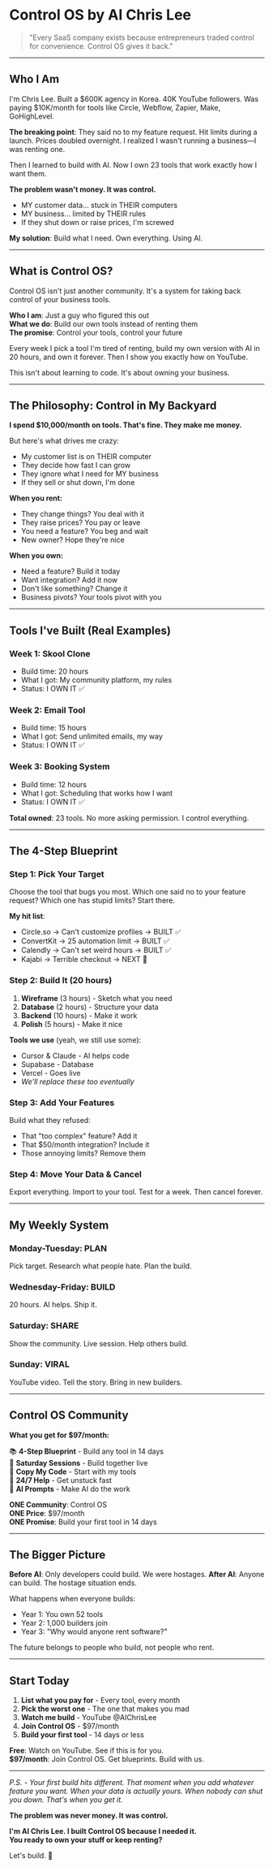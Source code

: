 # Control OS by AI Chris Lee

> "Every SaaS company exists because entrepreneurs traded control for convenience. Control OS gives it back."

---

## Who I Am

I'm Chris Lee. Built a $600K agency in Korea. 40K YouTube followers. Was paying $10K/month for tools like Circle, Webflow, Zapier, Make, GoHighLevel.

**The breaking point**: They said no to my feature request. Hit limits during a launch. Prices doubled overnight. I realized I wasn't running a business—I was renting one.

Then I learned to build with AI. Now I own 23 tools that work exactly how I want them.

**The problem wasn't money. It was control.**
- MY customer data... stuck in THEIR computers
- MY business... limited by THEIR rules  
- If they shut down or raise prices, I'm screwed

**My solution**: Build what I need. Own everything. Using AI.

---

## What is Control OS?

Control OS isn't just another community. It's a system for taking back control of your business tools.

**Who I am**: Just a guy who figured this out  
**What we do**: Build our own tools instead of renting them  
**The promise**: Control your tools, control your future

Every week I pick a tool I'm tired of renting, build my own version with AI in 20 hours, and own it forever. Then I show you exactly how on YouTube.

This isn't about learning to code. It's about owning your business.

---

## The Philosophy: Control in My Backyard

**I spend $10,000/month on tools. That's fine. They make me money.**

But here's what drives me crazy:
- My customer list is on THEIR computer
- They decide how fast I can grow
- They ignore what I need for MY business
- If they sell or shut down, I'm done

**When you rent:**
- They change things? You deal with it
- They raise prices? You pay or leave
- You need a feature? You beg and wait
- New owner? Hope they're nice

**When you own:**
- Need a feature? Build it today
- Want integration? Add it now
- Don't like something? Change it
- Business pivots? Your tools pivot with you

---

## Tools I've Built (Real Examples)

### Week 1: Skool Clone
- Build time: 20 hours
- What I got: My community platform, my rules
- Status: I OWN IT ✅

### Week 2: Email Tool
- Build time: 15 hours
- What I got: Send unlimited emails, my way
- Status: I OWN IT ✅

### Week 3: Booking System
- Build time: 12 hours
- What I got: Scheduling that works how I want
- Status: I OWN IT ✅

**Total owned**: 23 tools. No more asking permission. I control everything.

---

## The 4-Step Blueprint

### Step 1: Pick Your Target
Choose the tool that bugs you most. Which one said no to your feature request? Which one has stupid limits? Start there.

**My hit list**:
- Circle.so → Can't customize profiles → BUILT ✅
- ConvertKit → 25 automation limit → BUILT ✅
- Calendly → Can't set weird hours → BUILT ✅
- Kajabi → Terrible checkout → NEXT 🎯

### Step 2: Build It (20 hours)
1. **Wireframe** (3 hours) - Sketch what you need
2. **Database** (2 hours) - Structure your data
3. **Backend** (10 hours) - Make it work
4. **Polish** (5 hours) - Make it nice

**Tools we use** (yeah, we still use some):
- Cursor & Claude - AI helps code
- Supabase - Database
- Vercel - Goes live
- *We'll replace these too eventually*

### Step 3: Add Your Features
Build what they refused:
- That "too complex" feature? Add it
- That $50/month integration? Include it
- Those annoying limits? Remove them

### Step 4: Move Your Data & Cancel
Export everything. Import to your tool. Test for a week. Then cancel forever.

---

## My Weekly System

### Monday-Tuesday: PLAN
Pick target. Research what people hate. Plan the build.

### Wednesday-Friday: BUILD  
20 hours. AI helps. Ship it.

### Saturday: SHARE
Show the community. Live session. Help others build.

### Sunday: VIRAL
YouTube video. Tell the story. Bring in new builders.

---

## Control OS Community

**What you get for $97/month:**

📚 **4-Step Blueprint** - Build any tool in 14 days  
🎯 **Saturday Sessions** - Build together live  
🚀 **Copy My Code** - Start with my tools  
💬 **24/7 Help** - Get unstuck fast  
🤖 **AI Prompts** - Make AI do the work

**ONE Community**: Control OS  
**ONE Price**: $97/month  
**ONE Promise**: Build your first tool in 14 days

---

## The Bigger Picture

**Before AI**: Only developers could build. We were hostages.
**After AI**: Anyone can build. The hostage situation ends.

What happens when everyone builds:
- Year 1: You own 52 tools
- Year 2: 1,000 builders join
- Year 3: "Why would anyone rent software?"

The future belongs to people who build, not people who rent.

---

## Start Today

1. **List what you pay for** - Every tool, every month
2. **Pick the worst one** - The one that makes you mad
3. **Watch me build** - YouTube @AIChrisLee
4. **Join Control OS** - $97/month
5. **Build your first tool** - 14 days or less

**Free**: Watch on YouTube. See if this is for you.  
**$97/month**: Join Control OS. Get blueprints. Build with us.

---

*P.S. - Your first build hits different. That moment when you add whatever feature you want. When your data is actually yours. When nobody can shut you down. That's when you get it.*

**The problem was never money. It was control.**

**I'm AI Chris Lee. I built Control OS because I needed it.**  
**You ready to own your stuff or keep renting?**

Let's build. 🚀

